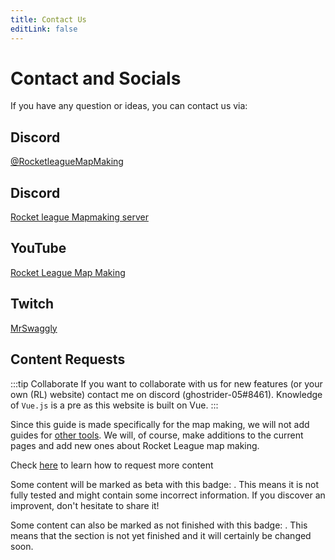 ```yaml
---
title: Contact Us
editLink: false
---
```

# Contact and Socials

<!-- form -->

If you have any question or ideas, you can contact us via:

## Discord

[@RocketleagueMapMaking](https://twitter.com/rlmapmaking)

## Discord

[Rocket league Mapmaking server](https://discord.gg/PWu3ZWa)

## YouTube

[Rocket League Map Making](https://www.youtube.com/channel/UCp6gkqadtgsaZmPnex9MNiA)

## Twitch

[MrSwaggly](https://www.twitch.tv/mrswaggly)

## Content Requests

:::tip Collaborate
If you want to collaborate with us for new features (or your own (RL) website) contact me on discord (ghostrider-05#8461).
Knowledge of `Vue.js` is a pre as this website is built on Vue.
:::

Since this guide is made specifically for the map making, we will not add guides for [other tools](../faq/). We will, of course, make additions to the current pages and add new ones about Rocket League map making.

Check [here](contribute) to learn how to request more content

Some content will be marked as beta with this badge: <Badge text="beta" type="warning"/>. This means it is not fully tested and might contain some incorrect information. If you discover an improvent, don't hesitate to share it!

Some content can also be marked as not finished with this badge: <Badge text="not finished" type="warning"/>. This means that the section is not yet finished and it will certainly be changed soon. 


